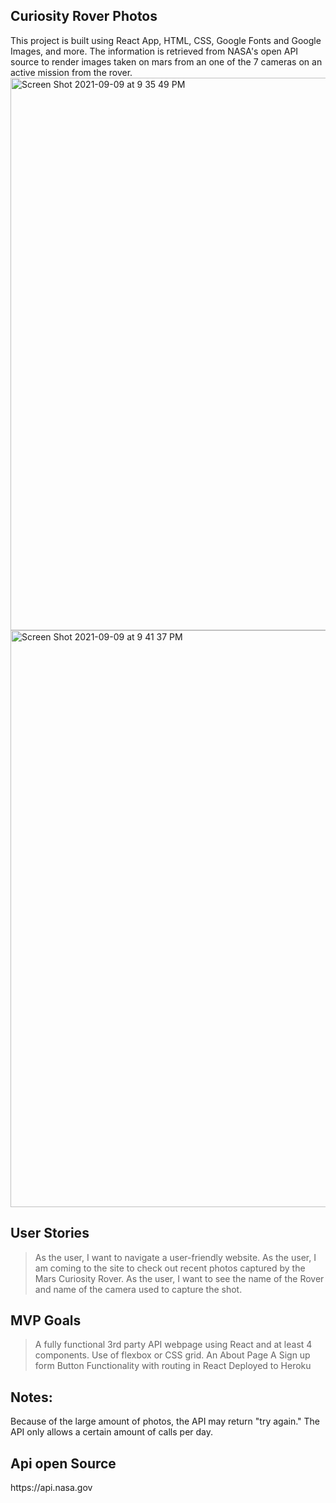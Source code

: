 
<h2>Curiosity Rover Photos</h2>
This project is built using React App, HTML, CSS, Google Fonts and Google Images, and more. The information is retrieved from NASA's open API source to render images taken on mars from an one of the 7 cameras on an active mission from the rover. 


<img width="884" alt="Screen Shot 2021-09-09 at 9 35 49 PM" src="https://user-images.githubusercontent.com/86509310/132784751-8625d356-39c1-4423-960c-9dafedf874c4.png">

<img width="923" alt="Screen Shot 2021-09-09 at 9 41 37 PM" src="https://user-images.githubusercontent.com/86509310/132785221-fe293270-02f2-4dc3-920a-b94d9526ba25.png">



## User Stories
> As the user, I want to navigate a user-friendly website.
> As the user, I am coming to the site to check out recent photos captured by the Mars Curiosity Rover. 
>As the user, I want to see the name of the Rover and name of the camera used to capture the shot. 


## MVP Goals
> A fully functional 3rd party API webpage using React and at least 4 components. 
> Use of flexbox or CSS grid.
> An About Page
> A Sign up form
> Button Functionality with routing in React
> Deployed to Heroku 

## Notes:
Because of the large amount of photos, the API may return "try again." The API only allows a certain amount of calls per day.



<h2> Api open Source </h2>
https://api.nasa.gov


